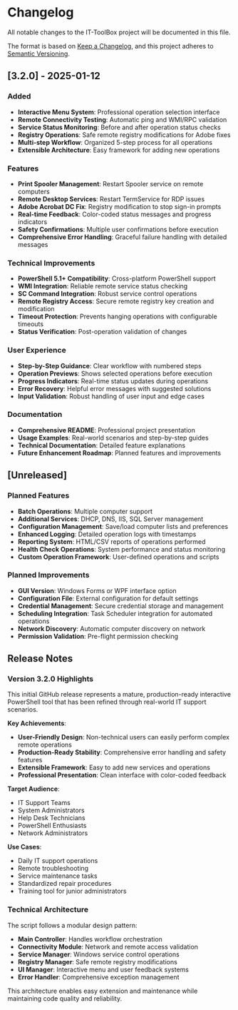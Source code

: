 # Changelog

All notable changes to the IT-ToolBox project will be documented in this file.

The format is based on [Keep a Changelog](https://keepachangelog.com/en/1.0.0/),
and this project adheres to [Semantic Versioning](https://semver.org/spec/v2.0.0.html).

## [3.2.0] - 2025-01-12

### Added
- **Interactive Menu System**: Professional operation selection interface
- **Remote Connectivity Testing**: Automatic ping and WMI/RPC validation
- **Service Status Monitoring**: Before and after operation status checks
- **Registry Operations**: Safe remote registry modifications for Adobe fixes
- **Multi-step Workflow**: Organized 5-step process for all operations
- **Extensible Architecture**: Easy framework for adding new operations

### Features
- **Print Spooler Management**: Restart Spooler service on remote computers
- **Remote Desktop Services**: Restart TermService for RDP issues
- **Adobe Acrobat DC Fix**: Registry modification to stop sign-in prompts
- **Real-time Feedback**: Color-coded status messages and progress indicators
- **Safety Confirmations**: Multiple user confirmations before execution
- **Comprehensive Error Handling**: Graceful failure handling with detailed messages

### Technical Improvements
- **PowerShell 5.1+ Compatibility**: Cross-platform PowerShell support
- **WMI Integration**: Reliable remote service status checking
- **SC Command Integration**: Robust service control operations
- **Remote Registry Access**: Secure remote registry key creation and modification
- **Timeout Protection**: Prevents hanging operations with configurable timeouts
- **Status Verification**: Post-operation validation of changes

### User Experience
- **Step-by-Step Guidance**: Clear workflow with numbered steps
- **Operation Previews**: Shows selected operations before execution
- **Progress Indicators**: Real-time status updates during operations
- **Error Recovery**: Helpful error messages with suggested solutions
- **Input Validation**: Robust handling of user input and edge cases

### Documentation
- **Comprehensive README**: Professional project presentation
- **Usage Examples**: Real-world scenarios and step-by-step guides
- **Technical Documentation**: Detailed feature explanations
- **Future Enhancement Roadmap**: Planned features and improvements

## [Unreleased]

### Planned Features
- **Batch Operations**: Multiple computer support
- **Additional Services**: DHCP, DNS, IIS, SQL Server management
- **Configuration Management**: Save/load computer lists and preferences
- **Enhanced Logging**: Detailed operation logs with timestamps
- **Reporting System**: HTML/CSV reports of operations performed
- **Health Check Operations**: System performance and status monitoring
- **Custom Operation Framework**: User-defined operations and scripts

### Planned Improvements
- **GUI Version**: Windows Forms or WPF interface option
- **Configuration File**: External configuration for default settings
- **Credential Management**: Secure credential storage and management
- **Scheduling Integration**: Task Scheduler integration for automated operations
- **Network Discovery**: Automatic computer discovery on network
- **Permission Validation**: Pre-flight permission checking

## Release Notes

### Version 3.2.0 Highlights

This initial GitHub release represents a mature, production-ready interactive PowerShell tool that has been refined through real-world IT support scenarios.

**Key Achievements**:
- **User-Friendly Design**: Non-technical users can easily perform complex remote operations
- **Production-Ready Stability**: Comprehensive error handling and safety features
- **Extensible Framework**: Easy to add new services and operations
- **Professional Presentation**: Clean interface with color-coded feedback

**Target Audience**:
- IT Support Teams
- System Administrators  
- Help Desk Technicians
- PowerShell Enthusiasts
- Network Administrators

**Use Cases**:
- Daily IT support operations
- Remote troubleshooting
- Service maintenance tasks
- Standardized repair procedures
- Training tool for junior administrators

### Technical Architecture

The script follows a modular design pattern:
- **Main Controller**: Handles workflow orchestration
- **Connectivity Module**: Network and remote access validation
- **Service Manager**: Windows service control operations
- **Registry Manager**: Safe remote registry modifications
- **UI Manager**: Interactive menu and user feedback systems
- **Error Handler**: Comprehensive exception management

This architecture enables easy extension and maintenance while maintaining code quality and reliability.